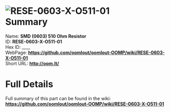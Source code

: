 
![RESE-0603-X-O511-01](https://github.com/oomlout/oomlout-OOMP/blob/master/parts/RESE-0603-X-O511-01/RESE-0603-X-O511-01_420.jpg)   
Summary
=================
  
Name: __SMD (0603) 510 Ohm Resistor__    
ID: __RESE-0603-X-O511-01__   
Hex ID: ____   
WebPage: __https://github.com/oomlout/oomlout-OOMP/wiki/RESE-0603-X-O511-01__   
Short URL: __http://oom.lt/__   

Full Details
==========================
Full summary of this part can be found in the wiki:   
__https://github.com/oomlout/oomlout-OOMP/wiki/RESE-0603-X-O511-01__    

